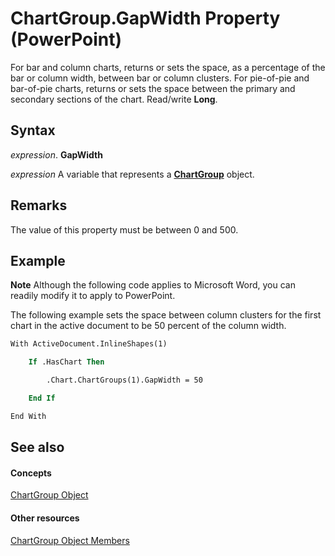 
# ChartGroup.GapWidth Property (PowerPoint)

For bar and column charts, returns or sets the space, as a percentage of the bar or column width, between bar or column clusters. For pie-of-pie and bar-of-pie charts, returns or sets the space between the primary and secondary sections of the chart. Read/write  **Long**.


## Syntax

 _expression_. **GapWidth**

 _expression_ A variable that represents a **[ChartGroup](5caa5855-bd69-3fbc-f601-504e431a42e9.md)** object.


## Remarks

The value of this property must be between 0 and 500.


## Example




 **Note**  Although the following code applies to Microsoft Word, you can readily modify it to apply to PowerPoint.

The following example sets the space between column clusters for the first chart in the active document to be 50 percent of the column width.




```vb
With ActiveDocument.InlineShapes(1)

    If .HasChart Then

        .Chart.ChartGroups(1).GapWidth = 50

    End If

End With
```


## See also


#### Concepts


[ChartGroup Object](5caa5855-bd69-3fbc-f601-504e431a42e9.md)
#### Other resources


[ChartGroup Object Members](76d0d11d-b693-d3b2-01ae-007f4e16d515.md)
